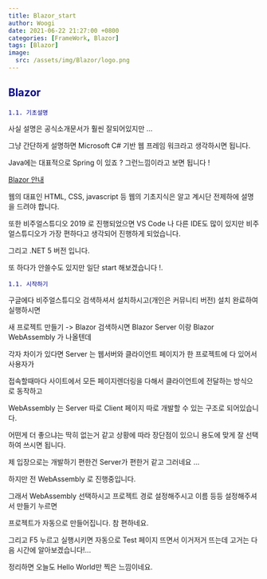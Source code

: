 ```yaml
---
title: Blazor_start
author: Woogi
date: 2021-06-22 21:27:00 +0800
categories: [FrameWork, Blazor]
tags: [Blazor]
image:
  src: /assets/img/Blazor/logo.png
---
```


## <span style="color:darkblue">Blazor</span>

<span style="color:darkblue">`1.1. 기초설명`</span>

사실 설명은 공식소개문서가 훨씬 잘되어있지만 ...

그냥 간단하게 설명하면 Microsoft C# 기반 웹 프레임 워크라고 생각하시면 됩니다.

Java에는 대표적으로  Spring 이 있죠 ? 그런느낌이라고 보면 됩니다 !

[Blazor 안내](https://docs.microsoft.com/ko-kr/aspnet/core/blazor/?view=aspnetcore-5.0)

웹의 대표인 HTML, CSS, javascript 등 웹의 기초지식은 알고 계시단 전제하에 설명을 드려야 합니다.

또한 비주얼스튜디오 2019 로 진행되었으면 VS Code 나 다른 IDE도 많이 있지만 비주얼스튜디오가 가장 편하다고 생각되어 진행하게 되었습니다.

그리고 .NET 5 버전 입니다.

또 하다가 안쓸수도 있지만 일단 start 해보겠습니다 !.

<span style="color:darkblue">`1.1. 시작하기`</span>

구글에다 비주얼스튜디오 검색하셔서 설치하시고(개인은 커뮤니티 버전) 설치 완료하여 실행하시면

새 프로젝트 만들기 -> Blazor 검색하시면 Blazor Server 이랑 Blazor WebAssembly 가 나올텐데 

각자 차이가 있다면 Server 는 웹서버와 클라이언트 페이지가 한 프로젝트에 다 있어서 사용자가 

접속할때마다 사이트에서 모든 페이지렌더링을 다해서 클라이언트에 전달하는 방식으로 동작하고

WebAssembly 는 Server 따로 Client 페이지 따로 개발할 수 있는 구조로 되어있습니다.

어떤게 더 좋으냐는 딱히 없는거 같고 상황에 따라 장단점이 있으니 용도에 맞게 잘 선택하여 쓰시면 됩니다.

제 입장으로는 개발하기 편한건 Server가 편한거 같고 그러네요 ...

하지만 전 WebAssembly 로 진행중입니다.

그래서 WebAssembly 선택하시고 프로젝트 경로 설정해주시고 이름 등등 설정해주셔서 만들기 누르면

프로젝트가 자동으로 만들어집니다. 참 편하네요.

그리고 F5 누르고 실행시키면 자동으로 Test 페이지 뜨면서 이거저거 뜨는데 고거는 다음 시간에 알아보겠습니다!...

정리하면 오늘도 Hello World만 찍은 느낌이네요.